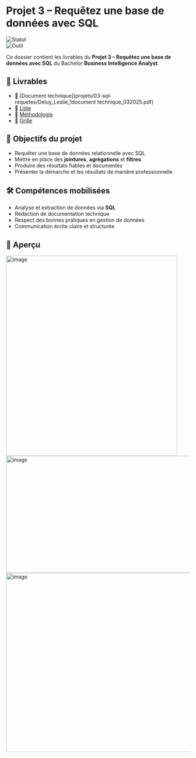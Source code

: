 # Projet 3 – Requêtez une base de données avec SQL

![Statut](https://img.shields.io/badge/Projet-Terminé-brightgreen)  
![Outil](https://img.shields.io/badge/Outil-SQL-blue)

Ce dossier contient les livrables du **Projet 3 – Requêtez une base de données avec SQL** du Bachelor **Business Intelligence Analyst**.

## 📑 Livrables
- 📄 [Document technique](projets/03-sql-requetes/Deluy_Leslie_1document technique_032025.pdf)
- 📄 [Liste](projets/03-sql-requetes/Deluy_Leslie_2liste_032025.pdf)
- 📄 [Méthodologie](projets/03-sql-requetes/Deluy_Leslie_3_méthodologie_032025.pdf)
- 📄 [Grille](projets/03-sql-requetes/Deluy_Leslie_4_grille_032025.pdf)

## 🎯 Objectifs du projet
- Requêter une base de données relationnelle avec SQL
- Mettre en place des **jointures**, **agrégations** et **filtres**
- Produire des résultats fiables et documentés
- Présenter la démarche et les résultats de manière professionnelle

## 🛠 Compétences mobilisées
- Analyse et extraction de données via **SQL**
- Rédaction de documentation technique
- Respect des bonnes pratiques en gestion de données
- Communication écrite claire et structurée

## 👀 Aperçu
<img width="469" height="548" alt="image" src="https://github.com/user-attachments/assets/fde74c67-9913-4f8d-a7c2-cce01dd58b2a" />  <img width="895" height="320" alt="image" src="https://github.com/user-attachments/assets/e97f02fa-4094-4482-a2b2-1de19d45e19d" />  <img width="874" height="490" alt="image" src="https://github.com/user-attachments/assets/077370bb-3c2b-444c-ab27-dfca044ff065" />



